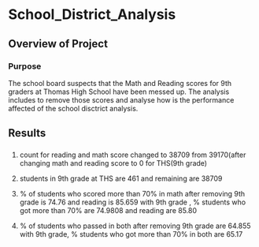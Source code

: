 # School_District_Analysis

## Overview of Project

### Purpose
The school board suspects that the Math and Reading scores for 9th graders at Thomas High School have been messed up. 
The analysis includes to remove those scores and analyse how is the performance affected of the school disctrict analysis. 

## Results

###
1. count for reading and math score changed to 38709 from 39170(after changing math and reading score to 0 for THS(9th grade)
2. students in 9th grade at THS are 461 and remaining are 38709

3. % of students who scored more than 70% in math after removing 9th grade is 74.76 and reading is 85.659
   with 9th grade , % students who got more than 70% are 74.9808 and reading are 85.80
   
4. % of students who passed in both after removing 9th grade are 64.855
   with 9th grade, % students who got more than 70% in both are 65.17

